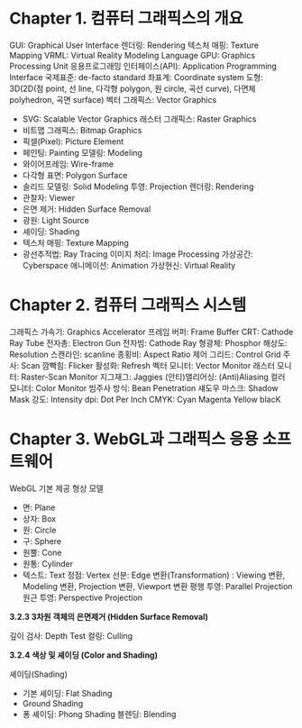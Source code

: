# Chapter 1. 컴퓨터 그래픽스의 개요

GUI: Graphical User Interface
렌더링: Rendering
텍스처 매핑: Texture Mapping
VRML: Virtual Reality Modeling Language
GPU: Graphics Processing Unit
응용프로그래밍 인터페이스(API): Application Programming Interface
국제표준: de-facto standard
좌표계: Coordinate system
도형: 3D(2D(점 point, 선 line, 다각형 polygon, 원 circle, 곡선 curve), 다면체 polyhedron, 곡면 surface)
벡터 그래픽스: Vector Graphics
 - SVG: Scalable Vector Graphics
래스터 그래픽스: Raster Graphics
 - 비트맵 그래픽스: Bitmap Graphics
 - 픽셀(Pixel): Picture Element
 - 페인팅: Painting
모델링: Modeling
 - 와이어프레임: Wire-frame
 - 다각형 표면: Polygon Surface
 - 솔리드 모델링: Solid Modeling
투영: Projection
렌더링: Rendering
 - 관찰자: Viewer
 - 은면 제거: Hidden Surface Removal
 - 광원: Light Source
 - 셰이딩: Shading
 - 텍스처 매핑: Texture Mapping
 - 광선추적법: Ray Tracing
이미지 처리: Image Processing
가상공간: Cyberspace
애니메이션: Animation
가상현신: Virtual Reality

# Chapter 2. 컴퓨터 그래픽스 시스템

그래픽스 가속기: Graphics Accelerator
프레임 버퍼: Frame Buffer
CRT: Cathode Ray Tube
전자총: Electron Gun
전자빔: Cathode Ray
형광체: Phosphor
해상도: Resolution
스캔라인: scanline
종횡비: Aspect Ratio
제어 그리드: Control Grid
주사: Scan
깜빡힘: Flicker
활성화: Refresh
벡터 모니터: Vector Monitor
래스터 모니터: Raster-Scan Monitor
지그재그: Jaggies
(안티)앨리어싱: (Anti)Aliasing
컬러 모니터: Color Monitor
빔주사 방식: Bean Penetration
섀도우 마스크: Shadow Mask
강도: Intensity
dpi: Dot Per Inch
CMYK: Cyan Magenta Yellow blacK

# Chapter 3. WebGL과 그래픽스 응용 소프트웨어

WebGL 기본 제공 형상 모델
 - 면: Plane
 - 상자: Box
 - 원: Circle
 - 구: Sphere
 - 원뿔: Cone
 - 원통: Cylinder
 - 텍스트: Text
정점: Vertex
선분: Edge
변환(Transformation)
 : Viewing 변환, Modeling 변환, Projection 변환, Viewport 변환
평행 투영: Parallel Projection
원근 투영: Perspective Projection

**3.2.3 3차원 객체의 은면제거 (Hidden Surface Removal)**

깊이 검사: Depth Test
컬링: Culling

**3.2.4 색상 및 셰이딩 (Color and Shading)**

셰이딩(Shading)
 - 기본 셰이딩: Flat Shading
 - Ground Shading
 - 퐁 셰이딩: Phong Shading
블렌딩: Blending
